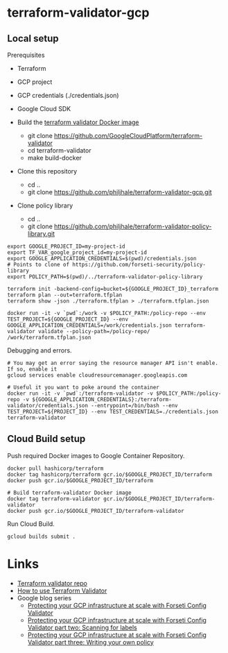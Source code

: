 # terraform-validator-gcp

## Local setup

Prerequisites
- Terraform
- GCP project
- GCP credentials (./credentials.json)
- Google Cloud SDK

- Build the [terraform validator Docker image](https://github.com/GoogleCloudPlatform/terraform-validator#integration)
  - git clone https://github.com/GoogleCloudPlatform/terraform-validator
  - cd terraform-validator
  - make build-docker
- Clone this repository
  - cd ..
  - git clone https://github.com/philjhale/terraform-validator-gcp.git
- Clone policy library
  - cd ..
  - git clone https://github.com/philjhale/terraform-validator-policy-library.git

```
export GOOGLE_PROJECT_ID=my-project-id
export TF_VAR_google_project_id=my-project-id
export GOOGLE_APPLICATION_CREDENTIALS=$(pwd)/credentials.json
# Points to clone of https://github.com/forseti-security/policy-library
export POLICY_PATH=$(pwd)/../terraform-validator-policy-library

terraform init -backend-config=bucket=${GOOGLE_PROJECT_ID}_terraform
terraform plan --out=terraform.tfplan
terraform show -json ./terraform.tfplan > ./terraform.tfplan.json

docker run -it -v `pwd`:/work -v $POLICY_PATH:/policy-repo --env TEST_PROJECT=${GOOGLE_PROJECT_ID} --env GOOGLE_APPLICATION_CREDENTIALS=/work/credentials.json terraform-validator validate --policy-path=/policy-repo/ /work/terraform.tfplan.json
```

Debugging and errors.
```
# You may get an error saying the resource manager API isn't enable. If so, enable it
gcloud services enable cloudresourcemanager.googleapis.com 

# Useful it you want to poke around the container
docker run -it -v `pwd`:/terraform-validator -v $POLICY_PATH:/policy-repo -v ${GOOGLE_APPLICATION_CREDENTIALS}:/terraform-validator/credentials.json --entrypoint=/bin/bash --env TEST_PROJECT=${PROJECT_ID} --env TEST_CREDENTIALS=./credentials.json terraform-validator
```

## Cloud Build setup

Push required Docker images to Google Container Repository.
```
docker pull hashicorp/terraform
docker tag hashicorp/terraform gcr.io/$GOOGLE_PROJECT_ID/terraform
docker push gcr.io/$GOOGLE_PROJECT_ID/terraform

# Build terraform-validator Docker image
docker tag terraform-validator gcr.io/$GOOGLE_PROJECT_ID/terraform-validator
docker push gcr.io/$GOOGLE_PROJECT_ID/terraform-validator
```

Run Cloud Build.
```
gcloud builds submit .
```

# Links
- [Terraform validator repo](https://github.com/GoogleCloudPlatform/terraform-validator)
- [How to use Terraform Validator](https://github.com/forseti-security/policy-library/blob/master/docs/user_guide.md#how-to-use-terraform-validator)
- Google blog series
    - [Protecting your GCP infrastructure at scale with Forseti Config Validator](https://cloud.google.com/blog/products/identity-security/protecting-your-gcp-infrastructure-at-scale-with-forseti-config-validator)
    - [Protecting your GCP infrastructure at scale with Forseti Config Validator part two: Scanning for labels](https://cloud.google.com/blog/products/identity-security/protecting-your-gcp-infrastructure-at-scale-with-forseti-config-validator-part-two-scanning-for-labels)
    - [Protecting your GCP infrastructure at scale with Forseti Config Validator part three: Writing your own policy](https://cloud.google.com/blog/products/identity-security/protecting-your-gcp-infrastructure-with-forseti-config-validator-part-three-writing-your-own-policy)